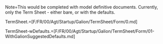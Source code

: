 Note=This would be completed with model definitive documents.  Currently, only the Term Sheet - either bare, or with the defaults.

TermSheet.=[F/FR/00/Agt/Startup/Galion/TermSheet/Form/0.md]

TermSheet-wDefaults.=[F/FR/00/Agt/Startup/Galion/TermSheet/Form/01-WithGalionSuggestedDefaults.md]
